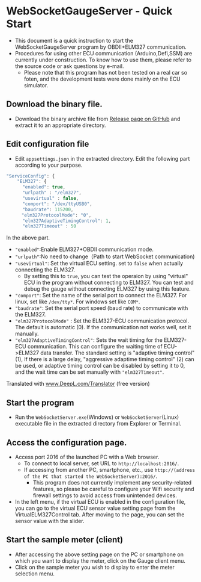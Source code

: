 # WebSocketGaugeServer - Quick Start
* This document is a quick instruction to start the WebSocketGaugeServer program by OBDII+ELM327 communication.
* Procedures for using other ECU communication (Arduino,Defi,SSM) are currently under construction. To know how to use them, please refer to the source code or ask questions by e-mail.
    * Please note that this program has not been tested on a real car so foten, and the development tests were done mainly on the ECU simulator.

## Download the binary file.
* Download the binary archive file from [Release page on GitHub](https://github.com/sugiuraii/WebSocketGaugeServer/releases/) and extract it to an appropriate directory.

## Edit configuration file
* Edit `appsettings.json` in the extracted directory. Edit the following part according to your purpose.
```js
"ServiceConfig": {
    "ELM327": {
      "enabled": true,
      "urlpath" : "/elm327",
      "usevirtual" : false,
      "comport": "/dev/ttyUSB0",
      "baudrate": 115200,
　    "elm327ProtocolMode": "0",
      "elm327AdaptiveTimingControl": 1,
      "elm327Timeout" : 50
```
In the above part.
* `"enabled"`:Enable ELM327+OBDII communication mode.
* `"urlpath"`:No need to change（Path to start WebSocket communication)
* `"usevirtual"`: Set the virtual ECU setting. set to `false` when actually connecting the ELM327.
    * By setting this to `true`, you can test the operaion by using "virtual" ECU in the program without connecting to ELM327. You can test and debug the gauge without connecting ELM327 by using this feature.
* `"comport"`: Set the name of the serial port to connect the ELM327. For linux, set like `/dev/tty*`. For windows set like `COM*`.
* `"baudrate"`: Set the serial port speed (baud rate) to communicate with the ELM327.
* `"elm327ProtocolMode"` : Set the ELM327-ECU communication protocol. The default is automatic (0). If the communication not works well, set it manually.
* `"elm327AdaptiveTimingControl"`: Sets the wait timing for the ELM327-ECU communication. This can configure the waiting time of ECU->ELM327 data transfer. The standard setting is "adaptive timing control" (1), If there is a large delay, "aggressive adaptime timing control" (2) can be used, or adaptive timing control can be disabled by setting it to 0, and the wait time can be set manually with `"elm327Timeout"`.

Translated with www.DeepL.com/Translator (free version)
## Start the program
* Run the `WebSocketServer.exe`(Windows) or `WebSocketServer`(Linux) executable file in the extracted directory from Explorer or Terminal.

## Access the configuration page.
* Access port 2016 of the launched PC with a Web browser.
    * To connect to local server, set URL to `http://localhost:2016/`.
    * If accessing from another PC, smartphone, etc., use `http://(address of the PC that started the WebSocketServer):2016/`.
        * This program does not currently implement any security-related features, so please be careful to configure your Wifi security and firewall settings to avoid access from unintended devices.
* In the left menu, if the virtual ECU is enabled in the configuration file, you can go to the virtual ECU sensor value setting page from the VirtualELM327Control tab. After moving to the page, you can set the sensor value with the slider.

## Start the sample meter (client)
* After accessing the above setting page on the PC or smartphone on which you want to display the meter, click on the Gauge client menu.
* Click on the sample meter you wish to display to enter the meter selection menu.
